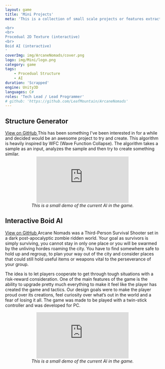```yaml
---
layout: game
title: 'Mini Projects'
meta: 'This is a collection of small scale projects or features extracted from bigger projects.

<br>
<br>
Procedual 2D Texture (interactive)
<br>
Boid AI (interactive)
'
coverImg: img/ArcaneNomads/cover.png
logo: img/Mini/logo.png
category: game
tags:
    - Procedual Structure
    - AI
duration: 'Scrapped'
engine: Unity3D
languages: C#
roles: 'Tech Lead / Lead Programmer'
# github: 'https://github.com/LeafMountain/ArcaneNomads'
---
```

## Structure Generator
<a id="button" href="https://github.com/LeafMountain/ProceduralCity">
    View on GitHub
</a>
This has been something I've been interested in for a while and decided would be an awesome project to try and create. This algorithm is heavily inspired by WFC (Wave Function Collapse). The algorithm takes a sample as an input, analyzes the sample and then try to create something similar.

<center>
<iframe class="video" src="https://leafmountain.github.io/ProceduralCity/" style="border:0px #000000 none;" name="Game name" scrolling="no" frameborder="1" marginheight="px" marginwidth="320px" ></iframe><br/>
<i>This is a small demo of the current AI in the game.</i>
</center>


## Interactive Boid AI
<a id="button" href="https://github.com/LeafMountain/AI-Toy">
    View on GitHub
</a>
Arcane Nomads was a Third-Person Survival Shooter set in a dark post-apocalyptic zombie ridden world. Your goal as survivors is simply surviving, you cannot stay in only one place or you will be swarmed by the unliving hordes roaming the city. You have to find somewhere safe to hold up and regroup, to plan your way out of the city and consider places that could still hold useful items or weapons vital to the perseverance of your group.

The idea is to let players cooperate to get through tough situations with a risk-reward consideration.  One of the main features of the game is the ability to upgrade pretty much everything to make it feel like the player has created the game and tactics. Our design goals were to make the player proud over its creations, feel curiosity over what’s out in the world and a fear of losing it all. The game was made to be played with a twin-stick controller and was developed for PC.
<center>

<iframe class="video" src="https://leafmountain.github.io/AI-Toy/" style="border:0px #000000 none;" name="Game name" scrolling="no" frameborder="1" marginheight="px" marginwidth="320px" ></iframe><br/>
<i>This is a small demo of the current AI in the game.</i>
</center>



<!-- 
## Design
Initial design, setting and feeling of the game
-->
<!-- ## Player Movement
Camera Movement
Player input -->
